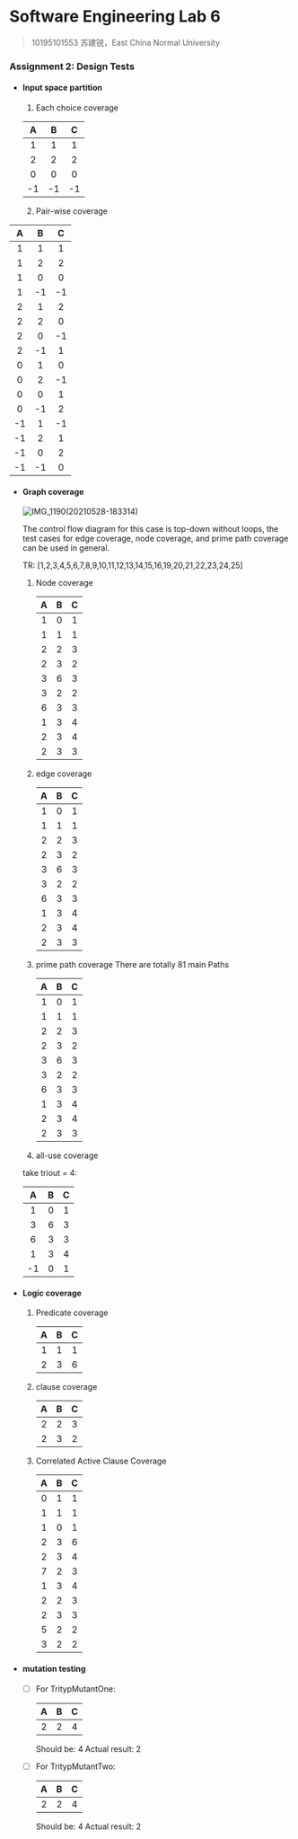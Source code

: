 # Software Engineering Lab 6

> 10195101553 苏建锐，East China Normal University

### Assignment 2: Design Tests

- #### Input space partition

  1. Each choice coverage

  |  A   |  B   |  C   |
  | :--: | :--: | :--: |
  |  1   |  1   |  1   |
  |  2   |  2   |  2   |
  |  0   |  0   |  0   |
  |  -1  |  -1  |  -1  |

  2. Pair-wise coverage

|  A   |  B   |  C   |
| :--: | :--: | :--: |
|  1   |  1   |  1   |
|  1   |  2   |  2   |
|  1   |  0   |  0   |
|  1   |  -1  |  -1  |
|  2   |  1   |  2   |
|  2   |  2   |  0   |
|  2   |  0   |  -1  |
|  2   |  -1  |  1   |
|  0   |  1   |  0   |
|  0   |  2   |  -1  |
|  0   |  0   |  1   |
|  0   |  -1  |  2   |
|  -1  |  1   |  -1  |
|  -1  |  2   |  1   |
|  -1  |  0   |  2   |
|  -1  |  -1  |  0   |

- #### Graph coverage

  ![IMG_1190(20210528-183314)](D:\TIM\FileRece\MobileFile\IMG_1190(20210528-183314).PNG)

  The control flow diagram for this case is top-down without loops, the test cases for edge coverage, node coverage, and prime path coverage can be used in general.

  TR: [1,2,3,4,5,6,7,8,9,10,11,12,13,14,15,16,19,20,21,22,23,24,25]

  1. Node coverage

     |  A   |  B   |  C   |
     | :--: | :--: | :--: |
     |  1   |  0   |  1   |
     |  1   |  1   |  1   |
     |  2   |  2   |  3   |
     |  2   |  3   |  2   |
     |  3   |  6   |  3   |
     |  3   |  2   |  2   |
     |  6   |  3   |  3   |
     |  1   |  3   |  4   |
     |  2   |  3   |  4   |
     |  2   |  3   |  3   |

     

  2. edge coverage

     |  A   |  B   |  C   |
     | :--: | :--: | :--: |
     |  1   |  0   |  1   |
     |  1   |  1   |  1   |
     |  2   |  2   |  3   |
     |  2   |  3   |  2   |
     |  3   |  6   |  3   |
     |  3   |  2   |  2   |
     |  6   |  3   |  3   |
     |  1   |  3   |  4   |
     |  2   |  3   |  4   |
     |  2   |  3   |  3   |

     

  3. prime path coverage
     There are totally 81 main Paths

     |  A   |  B   |  C   |
     | :--: | :--: | :--: |
     |  1   |  0   |  1   |
     |  1   |  1   |  1   |
     |  2   |  2   |  3   |
     |  2   |  3   |  2   |
     |  3   |  6   |  3   |
     |  3   |  2   |  2   |
     |  6   |  3   |  3   |
     |  1   |  3   |  4   |
     |  2   |  3   |  4   |
     |  2   |  3   |  3   |

     

  4.  all-use coverage

     take triout = 4:

     |  A   |  B   |  C   |
     | :--: | :--: | :--: |
     |  1   |  0   |  1   |
     |  3   |  6   |  3   |
     |  6   |  3   |  3   |
     |  1   |  3   |  4   |
     |  -1  |  0   |  1   |

     

- #### Logic coverage

  1. Predicate coverage

     |  A   |  B   |  C   |
     | :--: | :--: | :--: |
     |  1   |  1   |  1   |
     |  2   |  3   |  6   |

     

  2. clause coverage

     |  A   |  B   |  C   |
     | :--: | :--: | :--: |
     |  2   |  2   |  3   |
     |  2   |  3   |  2   |

     

  3. Correlated Active Clause Coverage

     |  A   |  B   |  C   |
     | :--: | :--: | :--: |
     |  0   |  1   |  1   |
     |  1   |  1   |  1   |
     |  1   |  0   |  1   |
     |  2   |  3   |  6   |
     |  2   |  3   |  4   |
     |  7   |  2   |  3   |
     |  1   |  3   |  4   |
     |  2   |  2   |  3   |
     |  2   |  3   |  3   |
     |  5   |  2   |  2   |
     |  3   |  2   |  2   |

     

- #### mutation testing

  - [ ] For TritypMutantOne:

    |  A   |  B   |  C   |
    | :--: | :--: | :--: |
    |  2   |  2   |  4   |

    Should be: 4    Actual result: 2

  - [ ] For TritypMutantTwo:

    |  A   |  B   |  C   |
    | :--: | :--: | :--: |
    |  2   |  2   |  4   |

    Should be: 4    Actual result: 2

